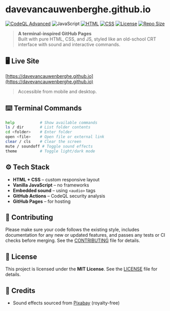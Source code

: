# davevancauwenberghe.github.io

[![CodeQL Advanced](https://github.com/davevancauwenberghe/davevancauwenberghe.github.io/actions/workflows/codeql.yml/badge.svg)](https://github.com/davevancauwenberghe/davevancauwenberghe.github.io/actions/workflows/codeql.yml)
![JavaScript](https://img.shields.io/badge/Language-JavaScript-yellow.svg)
[![HTML](https://img.shields.io/badge/HTML-5-orange?logo=html5&logoColor=white&style=flat-square)](#)
[![CSS](https://img.shields.io/badge/CSS-3-blue?logo=css3&logoColor=white&style=flat-square)](#)
[![License](https://img.shields.io/github/license/davevancauwenberghe/davevancauwenberghe.github.io?style=flat-square)](LICENSE)
[![Repo Size](https://img.shields.io/github/repo-size/davevancauwenberghe/davevancauwenberghe.github.io?style=flat-square)](https://github.com/davevancauwenberghe/davevancauwenberghe.github.io)

> **A terminal-inspired GitHub Pages**  
> Built with pure HTML, CSS, and JS, styled like an old-school CRT interface with sound and interactive commands.

## 🖥️ Live Site

[https://davevancauwenberghe.github.io](https://davevancauwenberghe.github.io)

> Accessible from mobile and desktop.

## ⌨️ Terminal Commands

```bash
help           # Show available commands
ls / dir       # List folder contents
cd <folder>    # Enter folder
open <file>    # Open file or external link
clear / cls    # Clear the screen
mute / soundoff # Toggle sound effects
theme          # Toggle light/dark mode
```

## ⚙️ Tech Stack

- **HTML + CSS** – custom responsive layout  
- **Vanilla JavaScript** – no frameworks  
- **Embedded sound** – using `<audio>` tags  
- **GitHub Actions** – CodeQL security analysis  
- **GitHub Pages** – for hosting

## 🤝 Contributing

Please make sure your code follows the existing style, includes documentation for any new or updated features, and passes any tests or CI checks before merging. See the [CONTRIBUTING](CONTRIBUTING.md) file for details.

## 📄 License

This project is licensed under the **MIT License**. See the [LICENSE](LICENSE) file for details.

## 🧠 Credits

- Sound effects sourced from [Pixabay](https://pixabay.com/sound-effects/) (royalty-free)

